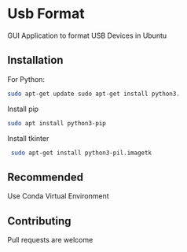 # Usb Format

GUI Application to format USB Devices in Ubuntu


## Installation

For Python:
```bash
sudo apt-get update sudo apt-get install python3.
```

Install pip
```bash
sudo apt install python3-pip
```
Install tkinter
```bash
 sudo apt-get install python3-pil.imagetk
```

## Recommended

Use Conda Virtual Environment

## Contributing

Pull requests are welcome

